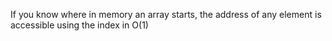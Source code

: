 If you know where in memory an array starts, the address of any element is accessible using the index in O(1)
